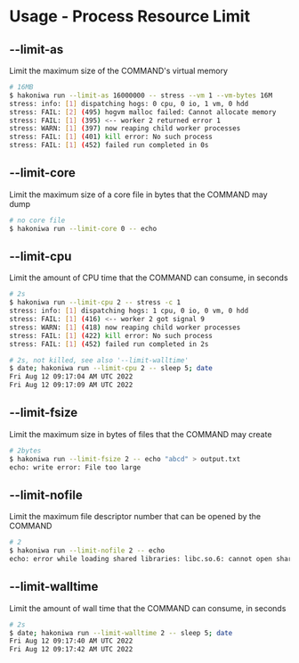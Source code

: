 # Usage - Process Resource Limit

## --limit-as

Limit the maximum size of the COMMAND's virtual memory

```sh
# 16MB
$ hakoniwa run --limit-as 16000000 -- stress --vm 1 --vm-bytes 16M
stress: info: [1] dispatching hogs: 0 cpu, 0 io, 1 vm, 0 hdd
stress: FAIL: [2] (495) hogvm malloc failed: Cannot allocate memory
stress: FAIL: [1] (395) <-- worker 2 returned error 1
stress: WARN: [1] (397) now reaping child worker processes
stress: FAIL: [1] (401) kill error: No such process
stress: FAIL: [1] (452) failed run completed in 0s
```

## --limit-core

Limit the maximum size of a core file in bytes that the COMMAND may dump

```sh
# no core file
$ hakoniwa run --limit-core 0 -- echo
```

## --limit-cpu

Limit the amount of CPU time that the COMMAND can consume, in seconds

```sh
# 2s
$ hakoniwa run --limit-cpu 2 -- stress -c 1
stress: info: [1] dispatching hogs: 1 cpu, 0 io, 0 vm, 0 hdd
stress: FAIL: [1] (416) <-- worker 2 got signal 9
stress: WARN: [1] (418) now reaping child worker processes
stress: FAIL: [1] (422) kill error: No such process
stress: FAIL: [1] (452) failed run completed in 2s

# 2s, not killed, see also '--limit-walltime'
$ date; hakoniwa run --limit-cpu 2 -- sleep 5; date
Fri Aug 12 09:17:04 AM UTC 2022
Fri Aug 12 09:17:09 AM UTC 2022
```

## --limit-fsize

Limit the maximum size in bytes of files that the COMMAND may create

```sh
# 2bytes
$ hakoniwa run --limit-fsize 2 -- echo "abcd" > output.txt
echo: write error: File too large
```

## --limit-nofile

Limit the maximum file descriptor number that can be opened by the COMMAND

```sh
# 2
$ hakoniwa run --limit-nofile 2 -- echo
echo: error while loading shared libraries: libc.so.6: cannot open shared object file: Error 24
```

## --limit-walltime

Limit the amount of wall time that the COMMAND can consume, in seconds

```sh
# 2s
$ date; hakoniwa run --limit-walltime 2 -- sleep 5; date
Fri Aug 12 09:17:40 AM UTC 2022
Fri Aug 12 09:17:42 AM UTC 2022
```
